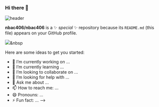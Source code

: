### Hi there 👋

![header](https://capsule-render.vercel.app/api?type=cylinder&color=000000&height=150&section=header&text=JB&fontColor=ffffff&fontSize=60&animation=fadeIn&fontAlignY=55)

**nbac406/nbac406** is a ✨ _special_ ✨ repository because its `README.md` (this file) appears on your GitHub profile.


<img src="https://img.shields.io/badge/Python-007396?style=flat&logo=Java&logoColor=white"/></a>&nbsp



Here are some ideas to get you started:

- 🔭 I’m currently working on ...
- 🌱 I’m currently learning ...
- 👯 I’m looking to collaborate on ...
- 🤔 I’m looking for help with ...
- 💬 Ask me about ...
- 📫 How to reach me: ...
- 😄 Pronouns: ...
- ⚡ Fun fact: ...
-->

